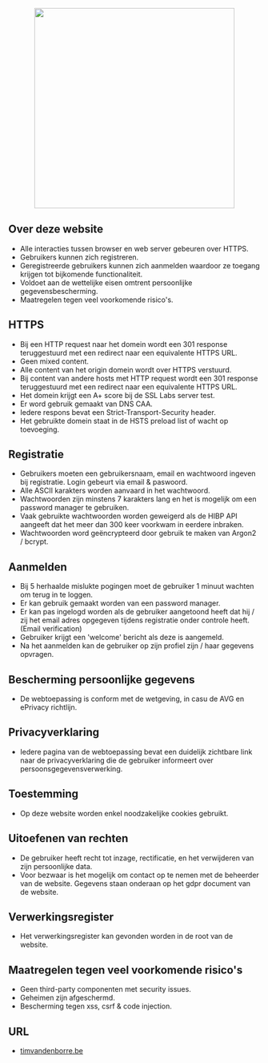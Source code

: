 <p align="center"><a href="https://laravel.com" target="_blank"><img src="https://raw.githubusercontent.com/laravel/art/master/logo-lockup/5%20SVG/2%20CMYK/1%20Full%20Color/laravel-logolockup-cmyk-red.svg" width="400"></a></p>

## Over deze website

-   Alle interacties tussen browser en web server gebeuren over HTTPS.
-   Gebruikers kunnen zich registreren.
-   Geregistreerde gebruikers kunnen zich aanmelden waardoor ze toegang krijgen tot bijkomende functionaliteit.
-   Voldoet aan de wettelijke eisen omtrent persoonlijke gegevensbescherming.
-   Maatregelen tegen veel voorkomende risico's.

## HTTPS

-   Bij een HTTP request naar het domein wordt een 301 response teruggestuurd met een redirect naar een equivalente HTTPS URL.
-   Geen mixed content.
-   Alle content van het origin domein wordt over HTTPS verstuurd.
-   Bij content van andere hosts met HTTP request wordt een 301 response teruggestuurd met een redirect naar een equivalente HTTPS URL.
-   Het domein krijgt een A+ score bij de SSL Labs server test.
-   Er word gebruik gemaakt van DNS CAA.
-   Iedere respons bevat een Strict-Transport-Security header.
-   Het gebruikte domein staat in de HSTS preload list of wacht op toevoeging.

## Registratie

-   Gebruikers moeten een gebruikersnaam, email en wachtwoord ingeven bij registratie. Login gebeurt via email & paswoord.
-   Alle ASCII karakters worden aanvaard in het wachtwoord.
-   Wachtwoorden zijn minstens 7 karakters lang en het is mogelijk om een password manager te gebruiken.
-   Vaak gebruikte wachtwoorden worden geweigerd als de HIBP API aangeeft dat het meer dan 300 keer voorkwam in eerdere inbraken.
-   Wachtwoorden word geëncrypteerd door gebruik te maken van Argon2 / bcrypt.

## Aanmelden

-   Bij 5 herhaalde mislukte pogingen moet de gebruiker 1 minuut wachten om terug in te loggen.
-   Er kan gebruik gemaakt worden van een password manager.
-   Er kan pas ingelogd worden als de gebruiker aangetoond heeft dat hij / zij het email adres opgegeven tijdens registratie onder controle heeft. (Email verification)
-   Gebruiker krijgt een 'welcome' bericht als deze is aangemeld.
-   Na het aanmelden kan de gebruiker op zijn profiel zijn / haar gegevens opvragen.

## Bescherming persoonlijke gegevens

-   De webtoepassing is conform met de wetgeving, in casu de AVG en ePrivacy richtlijn.

## Privacyverklaring

-   Iedere pagina van de webtoepassing bevat een duidelijk zichtbare link naar de privacyverklaring die de gebruiker informeert over persoonsgegevensverwerking.

## Toestemming

-   Op deze website worden enkel noodzakelijke cookies gebruikt.

## Uitoefenen van rechten

-   De gebruiker heeft recht tot inzage, rectificatie, en het verwijderen van zijn persoonlijke data.
-   Voor bezwaar is het mogelijk om contact op te nemen met de beheerder van de website. Gegevens staan onderaan op het gdpr document van de website.

## Verwerkingsregister

-   Het verwerkingsregister kan gevonden worden in de root van de website.

## Maatregelen tegen veel voorkomende risico's

-   Geen third-party componenten met security issues.
-   Geheimen zijn afgeschermd.
-   Bescherming tegen xss, csrf & code injection.

## URL

-   <a href="https://timvandenborre.be" target="_blank">timvandenborre.be</a>
